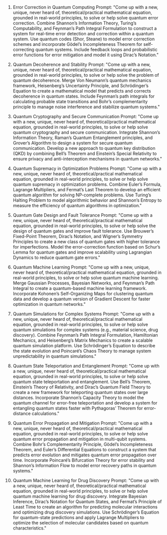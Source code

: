 1. Error Correction in Quantum Computing
Prompt:
"Come up with a new, unique, never heard of, theoretical/practical mathematical equation, grounded in real-world principles, to solve or help solve quantum error correction. Combine Shannon’s Information Theory, Turing’s Computability, and Feynman’s Path Integral Formulation to construct a system for real-time error detection and correction within a quantum system. Use quantum codes (Shor, Steane) to model error correction schemes and incorporate Gödel’s Incompleteness Theorem for self-correcting quantum systems. Include feedback loops and probabilistic error functions for error mitigation and model it using Dirac’s Notation."

2. Quantum Decoherence and Stability
Prompt:
"Come up with a new, unique, never heard of, theoretical/practical mathematical equation, grounded in real-world principles, to solve or help solve the problem of quantum decoherence. Merge Von Neumann’s quantum mechanics framework, Heisenberg’s Uncertainty Principle, and Schrödinger’s Equation to create a mathematical model that predicts and corrects decoherence in quantum states. Include Feynman’s path integrals for calculating probable state transitions and Bohr’s complementarity principle to manage noise interference and stabilize quantum systems."

3. Quantum Cryptography and Secure Communication
Prompt:
"Come up with a new, unique, never heard of, theoretical/practical mathematical equation, grounded in real-world principles, to solve or help solve quantum cryptography and secure communication. Integrate Shannon’s Information Theory, Raman’s Quantum Entanglement principles, and Grover’s Algorithm to design a system for secure quantum communication. Develop a new approach to quantum key distribution (QKD) by combining Bell’s Theorem and Einstein’s Special Relativity to ensure privacy and anti-interception mechanisms in quantum networks."

4. Quantum Supremacy in Optimization Problems
Prompt:
"Come up with a new, unique, never heard of, theoretical/practical mathematical equation, grounded in real-world principles, to solve or help solve quantum supremacy in optimization problems. Combine Euler’s Formula, Lagrange Multipliers, and Fermat’s Last Theorem to develop an efficient quantum algorithm for solving NP-complete problems. Use Turing’s Halting Problem to model algorithmic behavior and Shannon’s Entropy to measure the efficiency of quantum algorithms in optimization."

5. Quantum Gate Design and Fault Tolerance
Prompt:
"Come up with a new, unique, never heard of, theoretical/practical mathematical equation, grounded in real-world principles, to solve or help solve the design of quantum gates and improve fault tolerance. Use Brouwer’s Fixed-Point Theorem, Dirac’s Notation, and Wigner’s Symmetry Principles to create a new class of quantum gates with higher tolerance for imperfections. Model the error-correction function based on Schur’s Lemma for quantum gates and improve scalability using Lagrangian Dynamics to reduce quantum gate errors."

6. Quantum Machine Learning
Prompt:
"Come up with a new, unique, never heard of, theoretical/practical mathematical equation, grounded in real-world principles, to solve or help solve quantum machine learning. Merge Gaussian Processes, Bayesian Networks, and Feynman’s Path Integral to create a quantum-based machine learning framework. Incorporate Kohonen’s Self-Organizing Maps for clustering quantum data and develop a quantum version of Gradient Descent for faster optimization in quantum networks."

7. Quantum Simulations for Complex Systems
Prompt:
"Come up with a new, unique, never heard of, theoretical/practical mathematical equation, grounded in real-world principles, to solve or help solve quantum simulations for complex systems (e.g., material science, drug discovery). Combine Feynman’s Path Integral Formulation, Hamiltonian Mechanics, and Heisenberg’s Matrix Mechanics to create a scalable quantum simulation platform. Use Schrödinger’s Equation to describe the state evolution and Poincaré’s Chaos Theory to manage system unpredictability in quantum simulations."

8. Quantum State Teleportation and Entanglement
Prompt:
"Come up with a new, unique, never heard of, theoretical/practical mathematical equation, grounded in real-world principles, to solve or help solve quantum state teleportation and entanglement. Use Bell’s Theorem, Einstein’s Theory of Relativity, and Dirac’s Quantum Field Theory to create a new framework for teleporting quantum states over large distances. Incorporate Shannon’s Capacity Theory to model the quantum channel for error-free teleportation and develop a system for entangling quantum states faster with Pythagoras’ Theorem for error-distance calculations."

9. Quantum Error Propagation and Mitigation
Prompt:
"Come up with a new, unique, never heard of, theoretical/practical mathematical equation, grounded in real-world principles, to solve or help solve quantum error propagation and mitigation in multi-qubit systems. Combine Bohr’s Complementarity Principle, Gödel’s Incompleteness Theorem, and Euler’s Differential Equations to construct a system that predicts error evolution and mitigates quantum error propagation over time. Incorporate Poincaré’s Bifurcation Theory for error stability and Shannon’s Information Flow to model error recovery paths in quantum systems."

10. Quantum Machine Learning for Drug Discovery
Prompt:
"Come up with a new, unique, never heard of, theoretical/practical mathematical equation, grounded in real-world principles, to solve or help solve quantum machine learning for drug discovery. Integrate Bayesian Inference, Dirac’s Notation for Quantum States, and Fermat’s Principle of Least Time to create an algorithm for predicting molecular interactions and optimizing drug discovery simulations. Use Schrödinger’s Equation for quantum-state predictions and apply Lagrange Multipliers to optimize the selection of molecular candidates based on quantum characteristics."
